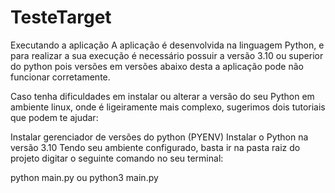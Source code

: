 # TesteTarget
 Executando a aplicação
A aplicação é desenvolvida na linguagem Python, e para realizar a sua execução é necessário possuir a versão 3.10 ou superior do python pois versões em versões abaixo desta a aplicação pode não funcionar corretamente.

Caso tenha dificuldades em instalar ou alterar a versão do seu Python em ambiente linux, onde é ligeiramente mais complexo, sugerimos dois tutoriais que podem te ajudar:

Instalar gerenciador de versões do python (PYENV)
Instalar o Python na versão 3.10
Tendo seu ambiente configurado, basta ir na pasta raiz do projeto digitar o seguinte comando no seu terminal:

python main.py
ou
python3 main.py
